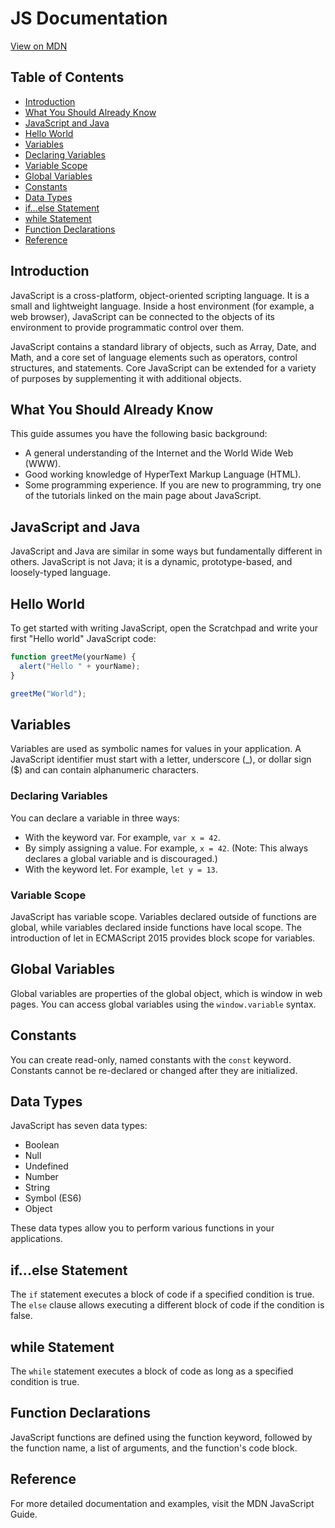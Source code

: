 # JS Documentation

[View on MDN](https://developer.mozilla.org/en-US/docs/Web/JavaScript/Guide)

## Table of Contents

- [Introduction](#introduction)
- [What You Should Already Know](#what-you-should-already-know)
- [JavaScript and Java](#javascript-and-java)
- [Hello World](#hello-world)
- [Variables](#variables)
- [Declaring Variables](#declaring-variables)
- [Variable Scope](#variable-scope)
- [Global Variables](#global-variables)
- [Constants](#constants)
- [Data Types](#data-types)
- [if...else Statement](#ifelse-statement)
- [while Statement](#while-statement)
- [Function Declarations](#function-declarations)
- [Reference](#reference)

## Introduction

JavaScript is a cross-platform, object-oriented scripting language. It is a small and lightweight language. Inside a host environment (for example, a web browser), JavaScript can be connected to the objects of its environment to provide programmatic control over them.

JavaScript contains a standard library of objects, such as Array, Date, and Math, and a core set of language elements such as operators, control structures, and statements. Core JavaScript can be extended for a variety of purposes by supplementing it with additional objects.

## What You Should Already Know

This guide assumes you have the following basic background:

- A general understanding of the Internet and the World Wide Web (WWW).
- Good working knowledge of HyperText Markup Language (HTML).
- Some programming experience. If you are new to programming, try one of the tutorials linked on the main page about JavaScript.

## JavaScript and Java

JavaScript and Java are similar in some ways but fundamentally different in others. JavaScript is not Java; it is a dynamic, prototype-based, and loosely-typed language.

## Hello World

To get started with writing JavaScript, open the Scratchpad and write your first "Hello world" JavaScript code:

```javascript
function greetMe(yourName) {
  alert("Hello " + yourName);
}

greetMe("World");
```

## Variables

Variables are used as symbolic names for values in your application. A JavaScript identifier must start with a letter, underscore (\_), or dollar sign ($) and can contain alphanumeric characters.

### Declaring Variables

You can declare a variable in three ways:

- With the keyword var. For example, `var x = 42`.
- By simply assigning a value. For example, `x = 42`. (Note: This always declares a global variable and is discouraged.)
- With the keyword let. For example, `let y = 13`.

### Variable Scope

JavaScript has variable scope. Variables declared outside of functions are global, while variables declared inside functions have local scope. The introduction of let in ECMAScript 2015 provides block scope for variables.

## Global Variables

Global variables are properties of the global object, which is window in web pages. You can access global variables using the `window.variable` syntax.

## Constants

You can create read-only, named constants with the `const` keyword. Constants cannot be re-declared or changed after they are initialized.

## Data Types

JavaScript has seven data types:

- Boolean
- Null
- Undefined
- Number
- String
- Symbol (ES6)
- Object

These data types allow you to perform various functions in your applications.

## if...else Statement

The `if` statement executes a block of code if a specified condition is true. The `else` clause allows executing a different block of code if the condition is false.

## while Statement

The `while` statement executes a block of code as long as a specified condition is true.

## Function Declarations

JavaScript functions are defined using the function keyword, followed by the function name, a list of arguments, and the function's code block.

## Reference

For more detailed documentation and examples, visit the MDN JavaScript Guide.
